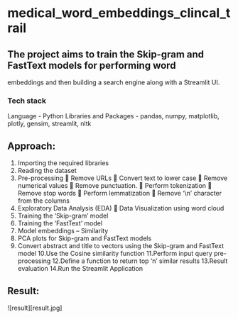 # medical_word_embeddings_clincal_trail

## The project aims to train the Skip-gram and FastText models for performing word 
embeddings and then building a search engine along with a Streamlit UI.


### Tech stack 
Language - Python
Libraries and Packages - pandas, numpy, matplotlib, plotly, gensim, streamlit, nltk


## Approach:
1. Importing the required libraries
2. Reading the dataset
3. Pre-processing
 Remove URLs
 Convert text to lower case
 Remove numerical values
 Remove punctuation.
 Perform tokenization
 Remove stop words
 Perform lemmatization 
 Remove ‘\n’ character from the columns
4. Exploratory Data Analysis (EDA) 
 Data Visualization using word cloud
5. Training the ‘Skip-gram’ model
6. Training the ‘FastText’ model
7. Model embeddings – Similarity 
8. PCA plots for Skip-gram and FastText models
9. Convert abstract and title to vectors using the Skip-gram and FastText model
10.Use the Cosine similarity function
11.Perform input query pre-processing
12.Define a function to return top ‘n’ similar results 
13.Result evaluation
14.Run the Streamlit Application

## Result:
![result][result.jpg]
 
